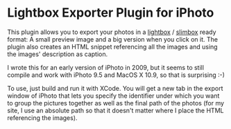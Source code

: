 Lightbox Exporter Plugin for iPhoto
===================================
This plugin allows you to export your photos in a [lightbox](http://lokeshdhakar.com/projects/lightbox2/) / [slimbox](http://www.digitalia.be/software/slimbox)
ready format: A small preview image and a big version when you click on it.
The plugin also creates an HTML snippet referencing all the images and using
the images' description as caption.

I wrote this for an early version of iPhoto in 2009, but it seems to still
compile and work with iPhoto 9.5 and MacOS X 10.9, so that is surprising :-)

To use, just build and run it with XCode. You will get a new tab in the
export window of iPhoto that lets you specify the identifier under which
you want to group the pictures together as well as the final path of the
photos (for my site, I use an absolute path so that it doesn't matter
where I place the HTML referencing the images).
